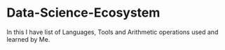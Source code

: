 # Data-Science-Ecosystem
In this I have list of Languages, Tools and Arithmetic operations used and learned by Me.
